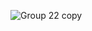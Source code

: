 ![Group 22 copy](https://github.com/gdutralagares/movelar-project/assets/61439293/1937067f-342b-4fed-a018-17cac38f94e1)
